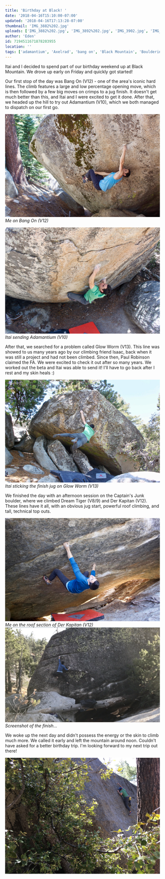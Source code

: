 ```yaml
---
title: 'Birthday at Black! '
date: '2018-04-16T15:10:00-07:00'
updated: '2018-04-16T17:13:28-07:00'
thumbnail: 'IMG_3882%202.jpg'
uploads: ['IMG_3882%202.jpg', 'IMG_3892%202.jpg', 'IMG_3902.jpg', 'IMG_3908.jpg', '23%20PM.jpg', 'IMG_4597.JPG']
author: 'Eden'
id: 7194511671878203955
location: ''
tags: ['adamantium', 'Axelrad', 'bang on', 'Black Mountain', 'Bouldering', 'California', 'Climbing', 'der kapitan', 'Eden', 'Five Ten', 'glow worm', 'granite', 'Itai', 'v10', 'v12', 'v13']
---
```

Itai and I decided to spend part of our birthday weekend up at Black Mountain. We drove up early on Friday and quickly got started!

Our first stop of the day was Bang On (V12) - one of the area's iconic hard lines. The climb features a large and low percentage opening move, which is then followed by a few big moves on crimps to a jug finish. It doesn't get much better than this, and Itai and I were excited to get it done. After that, we headed up the hill to try out Adamantium (V10), which we both managed to dispatch on our first go.

![image alt](uploads/IMG_3882%202.jpg)*Me on Bang On (V12)*

![image alt](uploads/IMG_3892%202.jpg)*Itai sending Adamantium (V10)*

After that, we searched for a problem called Glow Worm (V13). This line was showed to us many years ago by our climbing friend Isaac, back when it was still a project and had not been climbed. Since then, Paul Robinson claimed the FA. We were excited to check it out after so many years. We worked out the beta and Itai was able to send it! I'll have to go back after I rest and my skin heals :)

![image alt](uploads/IMG_3902.jpg)*Itai sticking the finish jug on Glow Worm (V13)*

We finished the day with an afternoon session on the Captain's Junk boulder, where we climbed Dream Tiger (V8/9) and Der Kapitan (V12). These lines have it all, with an obvious jug start, powerful roof climbing, and tall, technical top outs.

![image alt](uploads/IMG_3908.jpg)*Me on the roof section of Der Kapitan (V12)*![image alt](uploads/Screen%20Shot%202018-04-16%20at%203.08.23%20PM.jpg)*Screenshot of the finish...*

We woke up the next day and didn't possess the energy or the skin to climb much more. We called it early and left the mountain around noon. Couldn't have asked for a better birthday trip. I'm looking forward to my next trip out there!

![image alt](uploads/IMG_4597.JPG)

